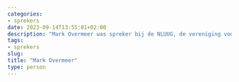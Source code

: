 ```yaml
---
categories:
- sprekers
date: 2023-09-14T13:55:01+02:00
description: "Mark Overmeer was spreker bij de NLUUG, de vereniging voor open systemen en open standaarden. Lees meer over deze spreker."
tags:
- sprekers
slug:
title: "Mark Overmeer"
type: person
---
```


